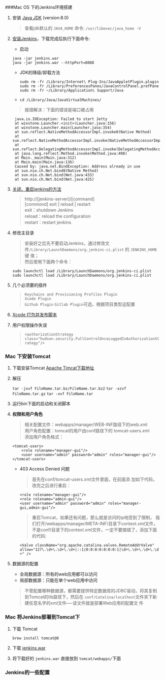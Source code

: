 ###Mac OS 下的Jenkins环境搭建

1. 安装 [Java JDK](http://www.oracle.com/technetwork/java/javase/downloads/jdk8-downloads-2133151.html) (version:8.0)

	> 查看jdk默认的 `JAVA_HOME` 命令: `/usr/libexec/java_home -V`

2. [安装Jenkins](https://jenkins.io/index.html)，下载完成后执行下面命令: 
	 - 启动
		
	 ```
	 java -jar jenkins.war
	 java -jar jenkins.war --httpPort=8088
	 
	 ```

	- JDK的降级/卸载方法
		
		```
		sudo rm -fr /Library/Internet\ Plug-Ins/JavaAppletPlugin.plugin
		sudo rm -fr /Library/PreferencesPanes/JavaControlPanel.prefPane
		sudo rm -fr ~/Library/Application\ Support/Java
		```
	-  `cd /Library/Java/JavaVirtualMachines/`
	
	> 报错解决：下面的错误是端口被占用
		
		java.io.IOException: Failed to start Jetty
		at winstone.Launcher.<init>(Launcher.java:156)
		at winstone.Launcher.main(Launcher.java:354)
		at sun.reflect.NativeMethodAccessorImpl.invoke0(Native Method)
		at sun.reflect.NativeMethodAccessorImpl.invoke(NativeMethodAccessorImpl.java:62)
		at sun.reflect.DelegatingMethodAccessorImpl.invoke(DelegatingMethodAccessorImpl.java:43)
		at java.lang.reflect.Method.invoke(Method.java:498)
		at Main._main(Main.java:312)
		at Main.main(Main.java:136)
		Caused by: java.net.BindException: Address already in use
		at sun.nio.ch.Net.bind0(Native Method)
		at sun.nio.ch.Net.bind(Net.java:433)
		at sun.nio.ch.Net.bind(Net.java:425)
	
3. [关闭、重启jenkins的方法](http://damien.co/general/how-to-start-stop-restart-or-reload-jenkins-mac-osx-8022)
	> http://[jenkins-server]/[command] <br>
	[commond] exit | reload | restart <br>
	exit：shutdown Jenkins <br>
	reload：reload the configuration <br>
	restart：restart jenkins

4. 修改主目录
	> 安装好之后先不要启动Jenkins，通过修改文件`/Library/LaunchDaemons/org.jenkins-ci.plist` 的 `JENKINS_HOME `键	值；</br>
	然后使用下面两个命令： </br>
	
	```
	sudo launchctl load /Library/LaunchDaemons/org.jenkins-ci.plist
	sudo launchctl load /Library/LaunchDaemons/org.jenkins-ci.plist
	```
	
5. 几个必须要的插件

	> `Keychains and Provisioning Profiles Plugin` </br>
	`Xcode Plugin` </br>
	`Github Plugin`  `Gitlab Plugin`可选，根据项目类型这配置
	
6. [Xcode 打包并发布脚本](https://www.jianshu.com/p/1229476fbce4)

7. 用户权限操作失误
	> `<authorizationStrategy class="hudson.security.FullControlOnceLoggedInAuthorizationStrategy"/>`

### Mac 下安装Tomcat
1. 下载安装Tomcat [Apache Timcat下载地址](https://tomcat.apache.org/download-90.cgi)

2. 解压 <br>

	`tar -jxvf FileName.tar.bz/FileName.tar.bz2`
	`tar -xzvf FileName.tar.gz`
	`tar -xvf FileName.tar`
    

3. 运行bin下面的启动和关闭脚本

4. **权限和用户角色**

	> 相关配置文件：webapps/manager/WEB-INF路径下的web.xml <br>
	用户角色配置：tomcat的用户由conf路径下的 tomcat-users.xml <br>
	添加用户角色格式：<br>
	
	```
	<tomcat-users> 
    	<role rolename="manager-gui"/>
    	<user username="admin" password="admin" roles="manager-gui"/> 
	</tomcat-users>	
	```
	- 403 Access Denied 问题
	
		> 首先在conf/tomcat-users.xml文件里面，在</tomcat-users>前面添		加如下代码，改完之后进行重启：
		
		```
		<role rolename="manager-gui"/>
		<role rolename="admin-gui"/>
		<user username="admin" password="admin" roles="manager-gui,admin-gui"/>
		```
		> 重启Tomcat，如果还有问题，那么就是访问的ip地受到了限制，
我们打开/webapps/manager/META-INF/目录下context.xml文件，不是conf/目录下的context.xml文件，一定不要搞错了，添加下面的代码:

		`<Valve className="org.apache.catalina.valves.RemoteAddrValve"
         allow="127\.\d+\.\d+\.\d+|::1|0:0:0:0:0:0:0:1|\d+\.\d+\.\d+\.\d+" />`
	
5. 数据源的配置
	- 全局数据源：所有的web应用都可以访问
	- 局部数据源：只能在单个web应用中访问
	
	> 不管配置哪种数据源，都需要提供特定数据库的JDBC驱动，将其复制到Tomcat的lib路径下，然后在	`conf/Catalina/localhost`文件夹下新建任意名字的xml文件—-该文件就是部署Web应用的配置文	件	
	
### Mac 将Jenkins部署到Tomcat下
1. 下载 Tomcat

	`brew install tomcat@8`
	
2. 下载 [jenkins.war](https://updates.jenkins-ci.org/download/war/)
3. 将下载好的 `jenkins.war` 直接放到 `tomcat/webapps/`下面



### Jenkins的一些配置

